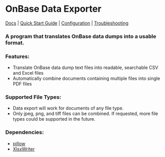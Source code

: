 # OnBase Data Exporter

[Docs](https://github.com/sophiegarrett/OnBase-Data-Exporter/wiki) | [Quick Start Guide](https://github.com/sophiegarrett/OnBase-Data-Exporter/wiki/Quick-Start-Guide) | [Configuration](https://github.com/sophiegarrett/OnBase-Data-Exporter/wiki/Configuration) | [Troubleshooting](https://github.com/sophiegarrett/OnBase-Data-Exporter/wiki/Troubleshooting)

### A program that translates OnBase data dumps into a usable format.

### Features:

- Translate OnBase data dump text files into readable, searchable CSV and Excel files
- Automatically combine documents containing multiple files into single PDF files

### Supported File Types:

- Data export will work for documents of any file type.
- Only jpeg, png, and tiff files can be combined. If requested, more file types could be supported in the future.

### Dependencies:

- [pillow](https://pypi.org/project/pillow/)
- [XlsxWriter](https://pypi.org/project/XlsxWriter/)
